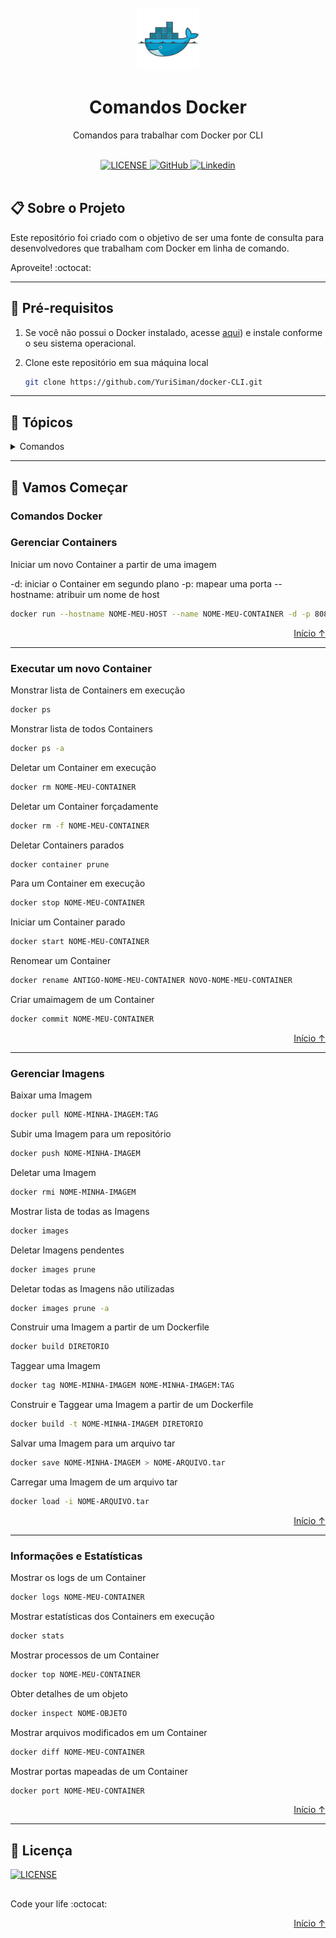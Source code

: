 <div id="top"></div>

<br/>
<div align="center">
    <img src="./readme-img/docker-original.svg" alt="Logo" width="100" height="100" />
    <h1 align="center">Comandos Docker</h1>
    <p align="center">Comandos para trabalhar com Docker por CLI</p>
</div>

<br/>

<div align="center">
    <a href="https://github.com/YuriSiman/docker-CLI/blob/master/LICENSE" target="_blank">
      <img alt="LICENSE" src="https://img.shields.io/badge/license-mit-%23A6CE39?style=for-the-badge&logo=github" />
    </a>
    <a href="https://github.com/YuriSiman" target="_blank">
      <img alt="GitHub" src="https://img.shields.io/badge/github-perfil-%237159c1?style=for-the-badge&logo=github" />
    </a>
    <a href="https://www.linkedin.com/in/yurisiman/" target="_blank">
      <img alt="Linkedin" src="https://img.shields.io/badge/linkedin-social-0A66C2?style=for-the-badge&logo=LinkedIn" />
    </a>
</div>

<br/>

## :clipboard: Sobre o Projeto

Este repositório foi criado com o objetivo de ser uma fonte de consulta para desenvolvedores que trabalham com Docker em linha de comando.

Aproveite! :octocat:

---

## :pencil: Pré-requisitos

1. Se você não possui o Docker instalado, acesse [aqui](https://docs.docker.com/get-started/get-docker/)) e instale conforme o seu sistema operacional.
2. Clone este repositório em sua máquina local

   ```sh
   git clone https://github.com/YuriSiman/docker-CLI.git
   ```

---

## :dart: Tópicos

<details>
  <summary>Comandos</summary>
  <ul>
    <li><a href="#gerenciar-containers">Gerenciar Containers</a></li>
    <li><a href="#executar-um-novo-container">Executar um novo Container</a></li>
    <li><a href="#gerenciar-imagens">Gerenciar Imagens</a></li>
    <li><a href="#informacoes-estatisticas">Informações e Estatísticas</a></li>
  </ul>
</details>

---

## :rocket: Vamos Começar

### Comandos Docker

<div id="gerenciar-containers"></div>

### Gerenciar Containers

Iniciar um novo Container a partir de uma imagem

-d: iniciar o Container em segundo plano
-p: mapear uma porta
--hostname: atribuir um nome de host

```sh
docker run --hostname NOME-MEU-HOST --name NOME-MEU-CONTAINER -d -p 8088:80 NOME-MINHA-IMAGEM
```

<p align="right"><a href="#top">Início ↑</a></p>

---

<div id="executar-um-novo-container"></div>

### Executar um novo Container

Monstrar lista de Containers em execução

```sh
docker ps
```

Monstrar lista de todos Containers

```sh
docker ps -a
```

Deletar um Container em execução

```sh
docker rm NOME-MEU-CONTAINER
```

Deletar um Container forçadamente

```sh
docker rm -f NOME-MEU-CONTAINER
```

Deletar Containers parados

```sh
docker container prune
```

Para um Container em execução

```sh
docker stop NOME-MEU-CONTAINER
```

Iniciar um Container parado

```sh
docker start NOME-MEU-CONTAINER
```

Renomear um Container

```sh
docker rename ANTIGO-NOME-MEU-CONTAINER NOVO-NOME-MEU-CONTAINER
```

Criar umaimagem de um Container

```sh
docker commit NOME-MEU-CONTAINER
```

<p align="right"><a href="#top">Início ↑</a></p>

---

<div id="gerenciar-imagens"></div>

### Gerenciar Imagens

Baixar uma Imagem

```sh
docker pull NOME-MINHA-IMAGEM:TAG
```

Subir uma Imagem para um repositório

```sh
docker push NOME-MINHA-IMAGEM
```

Deletar uma Imagem

```sh
docker rmi NOME-MINHA-IMAGEM
```

Mostrar lista de todas as Imagens

```sh
docker images
```

Deletar Imagens pendentes

```sh
docker images prune
```

Deletar todas as Imagens não utilizadas

```sh
docker images prune -a
```

Construir uma Imagem a partir de um Dockerfile

```sh
docker build DIRETORIO
```

Taggear uma Imagem

```sh
docker tag NOME-MINHA-IMAGEM NOME-MINHA-IMAGEM:TAG
```

Construir e Taggear uma Imagem a partir de um Dockerfile

```sh
docker build -t NOME-MINHA-IMAGEM DIRETORIO
```

Salvar uma Imagem para um arquivo tar

```sh
docker save NOME-MINHA-IMAGEM > NOME-ARQUIVO.tar
```

Carregar uma Imagem de um arquivo tar

```sh
docker load -i NOME-ARQUIVO.tar
```

<p align="right"><a href="#top">Início ↑</a></p>

---

<div id="informacoes-estatisticas"></div>

### Informações e Estatísticas

Mostrar os logs de um Container

```sh
docker logs NOME-MEU-CONTAINER
```

Mostrar estatísticas dos Containers em execução

```sh
docker stats
```

Mostrar processos de um Container

```sh
docker top NOME-MEU-CONTAINER
```

Obter detalhes de um objeto

```sh
docker inspect NOME-OBJETO
```

Mostrar arquivos modificados em um Container

```sh
docker diff NOME-MEU-CONTAINER
```

Mostrar portas mapeadas de um Container

```sh
docker port NOME-MEU-CONTAINER
```

<p align="right"><a href="#top">Início ↑</a></p>

---

## :pencil: Licença

<a href="https://github.com/YuriSiman/git-command-line/blob/master/LICENSE" target="_blank">
  <img alt="LICENSE" src="https://img.shields.io/badge/license-mit-%23A6CE39?style=for-the-badge&logo=github" />
</a>

##

Code your life :octocat:

<p align="right"><a href="#top">Início ↑</a></p>
